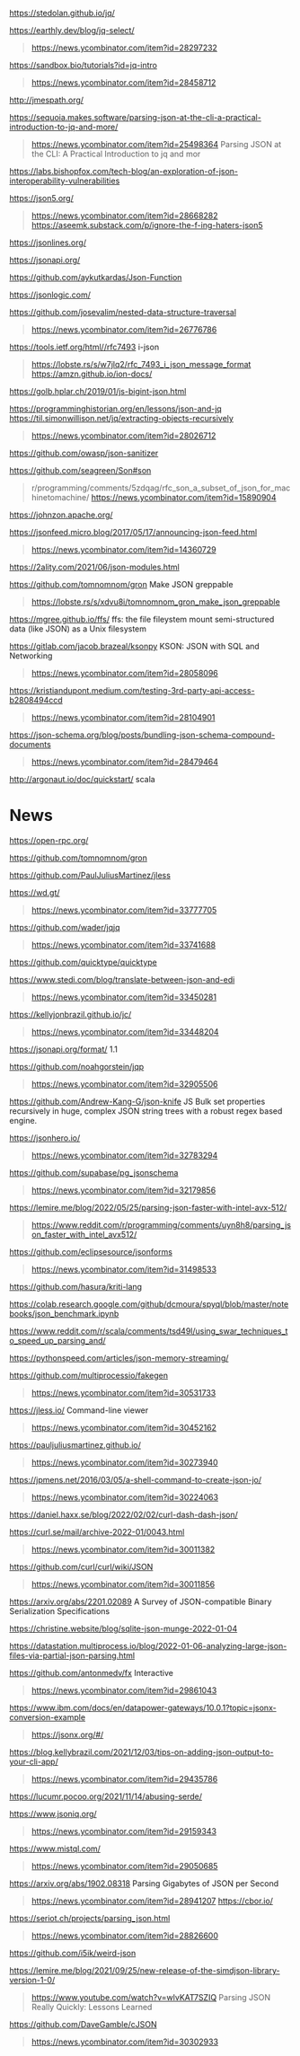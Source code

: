 https://stedolan.github.io/jq/

https://earthly.dev/blog/jq-select/
> https://news.ycombinator.com/item?id=28297232

https://sandbox.bio/tutorials?id=jq-intro
> https://news.ycombinator.com/item?id=28458712

http://jmespath.org/

https://sequoia.makes.software/parsing-json-at-the-cli-a-practical-introduction-to-jq-and-more/
 > https://news.ycombinator.com/item?id=25498364 Parsing JSON at the CLI: A Practical Introduction to jq and mor

https://labs.bishopfox.com/tech-blog/an-exploration-of-json-interoperability-vulnerabilities

https://json5.org/
> https://news.ycombinator.com/item?id=28668282
> https://aseemk.substack.com/p/ignore-the-f-ing-haters-json5

https://jsonlines.org/

https://jsonapi.org/

https://github.com/aykutkardas/Json-Function

https://jsonlogic.com/

https://github.com/josevalim/nested-data-structure-traversal
> https://news.ycombinator.com/item?id=26776786

https://tools.ietf.org/html//rfc7493 i-json
> https://lobste.rs/s/w7jlq2/rfc_7493_i_json_message_format
> https://amzn.github.io/ion-docs/

https://golb.hplar.ch/2019/01/js-bigint-json.html

https://programminghistorian.org/en/lessons/json-and-jq
https://til.simonwillison.net/jq/extracting-objects-recursively
> https://news.ycombinator.com/item?id=28026712

https://github.com/owasp/json-sanitizer

https://github.com/seagreen/Son#son
> r/programming/comments/5zdqag/rfc_son_a_subset_of_json_for_machinetomachine/
> https://news.ycombinator.com/item?id=15890904

https://johnzon.apache.org/

https://jsonfeed.micro.blog/2017/05/17/announcing-json-feed.html
> https://news.ycombinator.com/item?id=14360729

https://2ality.com/2021/06/json-modules.html

https://github.com/tomnomnom/gron Make JSON greppable
> https://lobste.rs/s/xdvu8i/tomnomnom_gron_make_json_greppable

https://mgree.github.io/ffs/
ffs: the file fileystem
mount semi-structured data (like JSON) as a Unix filesystem

https://gitlab.com/jacob.brazeal/ksonpy KSON: JSON with SQL and Networking
> https://news.ycombinator.com/item?id=28058096

https://kristiandupont.medium.com/testing-3rd-party-api-access-b2808494ccd
> https://news.ycombinator.com/item?id=28104901

https://json-schema.org/blog/posts/bundling-json-schema-compound-documents
> https://news.ycombinator.com/item?id=28479464

http://argonaut.io/doc/quickstart/ scala

# News
https://open-rpc.org/

https://github.com/tomnomnom/gron

https://github.com/PaulJuliusMartinez/jless

https://wd.gt/
> https://news.ycombinator.com/item?id=33777705

https://github.com/wader/jqjq
> https://news.ycombinator.com/item?id=33741688

https://github.com/quicktype/quicktype

https://www.stedi.com/blog/translate-between-json-and-edi
> https://news.ycombinator.com/item?id=33450281

https://kellyjonbrazil.github.io/jc/
> https://news.ycombinator.com/item?id=33448204

https://jsonapi.org/format/ 1.1

https://github.com/noahgorstein/jqp
> https://news.ycombinator.com/item?id=32905506

https://github.com/Andrew-Kang-G/json-knife JS Bulk set properties recursively in huge, complex JSON string trees with a robust regex based engine.

https://jsonhero.io/
> https://news.ycombinator.com/item?id=32783294

https://github.com/supabase/pg_jsonschema
> https://news.ycombinator.com/item?id=32179856

https://lemire.me/blog/2022/05/25/parsing-json-faster-with-intel-avx-512/
> https://www.reddit.com/r/programming/comments/uyn8h8/parsing_json_faster_with_intel_avx512/

https://github.com/eclipsesource/jsonforms
> https://news.ycombinator.com/item?id=31498533

https://github.com/hasura/kriti-lang

https://colab.research.google.com/github/dcmoura/spyql/blob/master/notebooks/json_benchmark.ipynb

https://www.reddit.com/r/scala/comments/tsd49l/using_swar_techniques_to_speed_up_parsing_and/

https://pythonspeed.com/articles/json-memory-streaming/

https://github.com/multiprocessio/fakegen
> https://news.ycombinator.com/item?id=30531733

https://jless.io/ Command-line viewer
> https://news.ycombinator.com/item?id=30452162

https://pauljuliusmartinez.github.io/
> https://news.ycombinator.com/item?id=30273940

https://jpmens.net/2016/03/05/a-shell-command-to-create-json-jo/
> https://news.ycombinator.com/item?id=30224063

https://daniel.haxx.se/blog/2022/02/02/curl-dash-dash-json/

https://curl.se/mail/archive-2022-01/0043.html
> https://news.ycombinator.com/item?id=30011382

https://github.com/curl/curl/wiki/JSON
> https://news.ycombinator.com/item?id=30011856

https://arxiv.org/abs/2201.02089 A Survey of JSON-compatible Binary Serialization Specifications

https://christine.website/blog/sqlite-json-munge-2022-01-04

https://datastation.multiprocess.io/blog/2022-01-06-analyzing-large-json-files-via-partial-json-parsing.html

https://github.com/antonmedv/fx Interactive
> https://news.ycombinator.com/item?id=29861043

https://www.ibm.com/docs/en/datapower-gateways/10.0.1?topic=jsonx-conversion-example
> https://jsonx.org/#/

https://blog.kellybrazil.com/2021/12/03/tips-on-adding-json-output-to-your-cli-app/
> https://news.ycombinator.com/item?id=29435786

https://lucumr.pocoo.org/2021/11/14/abusing-serde/

https://www.jsoniq.org/
> https://news.ycombinator.com/item?id=29159343

https://www.mistql.com/
> https://news.ycombinator.com/item?id=29050685

https://arxiv.org/abs/1902.08318 Parsing Gigabytes of JSON per Second
> https://news.ycombinator.com/item?id=28941207
> https://cbor.io/

https://seriot.ch/projects/parsing_json.html
> https://news.ycombinator.com/item?id=28826600

https://github.com/i5ik/weird-json

https://lemire.me/blog/2021/09/25/new-release-of-the-simdjson-library-version-1-0/
> https://www.youtube.com/watch?v=wlvKAT7SZIQ Parsing JSON Really Quickly: Lessons Learned

https://github.com/DaveGamble/cJSON
> https://news.ycombinator.com/item?id=30302933





